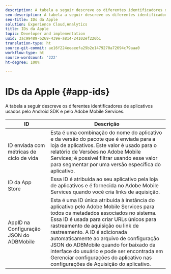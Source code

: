 ```yaml
---
description: A tabela a seguir descreve os diferentes identificadores de aplicativos usados pelo Android SDK e pelo Adobe Mobile Services.
seo-description: A tabela a seguir descreve os diferentes identificadores de aplicativos usados pelo Android SDK e pelo Adobe Mobile Services.
seo-title: IDs da Apple
solution: Experience Cloud,Analytics
title: IDs da Apple
topic: Developer and implementation
uuid: 3ac99489-6269-439e-a814-24102ef220b1
translation-type: ht
source-git-commit: ae16f224eeaeefa29b2e1479270a72694c79aaa0
workflow-type: ht
source-wordcount: '222'
ht-degree: 100%

---
```



# IDs da Apple {#app-ids}

A tabela a seguir descreve os diferentes identificadores de aplicativos usados pelo Android SDK e pelo Adobe Mobile Services.

| ID | Descrição |
|--- |--- |
| ID enviada com métricas de ciclo de vida | Esta é uma combinação do nome do aplicativo e da versão do pacote que é enviada para a loja de aplicativos. Este valor é usado para o relatório de Versões no Adobe Mobile Services; é possível filtrar usando esse valor para segmentar por uma versão específica do aplicativo. |
| ID da App Store | Essa ID é atribuída ao seu aplicativo pela loja de aplicativos e é fornecida no Adobe Mobile Services quando você cria links de aquisição. |
| AppID na Configuração JSON do ADBMobile | Esta é uma ID única atribuída à instância do aplicativo pelo Adobe Mobile Services para todos os metadados associados no sistema. Essa ID é usada para criar URLs únicos para rastreamento de aquisição ou link de rastreamento. A ID é adicionada automaticamente ao arquivo de configuração JSON do ADBMobile quando for baixado da interface do usuário e pode ser encontrada em Gerenciar configurações do aplicativo nas configurações de Aquisição do aplicativo. |